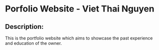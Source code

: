 <h1>Porfolio Website - Viet Thai Nguyen</h1>
<h2>Description:</h2>
This is the portfolio website which aims to showcase the past experience and education of the owner.